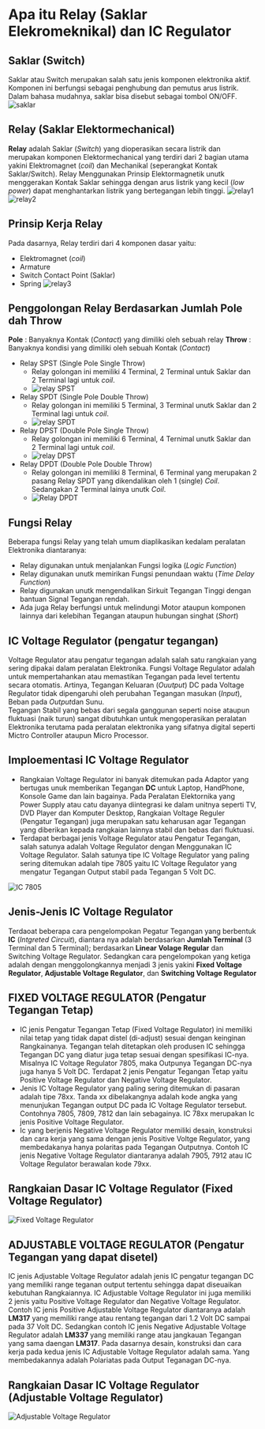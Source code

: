 # Apa itu Relay (Saklar Elekromeknikal) dan IC Regulator

## Saklar (Switch)

Saklar atau Switch merupakan salah satu jenis komponen elektronika aktif. Komponen ini berfungsi sebagai penghubung dan pemutus arus listrik. Dalam bahasa mudahnya, saklar bisa disebut sebagai tombol ON/OFF.
![saklar](img/saklar.png)

## Relay (Saklar Elektormechanical)

**Relay** adalah Saklar (*Switch*) yang dioperasikan secara listrik dan merupakan komponen Elektormechanical yang terdiri dari 2 bagian utama yakini Elektromagnet (*coil*) dan Mechanikal (seperangkat Kontak Saklar/Switch). Relay Menggunakan Prinsip Elektormagnetik unutk menggerakan Kontak Saklar sehingga dengan arus listrik yang kecil (*low power*) dapat menghantarkan listrik yang bertegangan lebih tinggi.
![relay1](img/relay1.png)
![relay2](img/relay2.png)

## Prinsip Kerja Relay

Pada dasarnya, Relay terdiri dari 4 komponen dasar yaitu:

- Elektromagnet (*coil*)
- Armature
- Switch Contact Point (Saklar)
- Spring
![relay3](img/ralay3.jpg)

## Penggolongan Relay Berdasarkan Jumlah Pole dah Throw

**Pole** : Banyaknya Kontak (*Contact*) yang dimiliki oleh sebuah relay
**Throw** : Banyaknya kondisi yang dimiliki oleh sebuah Kontak (*Contact*)

- Relay SPST (Single Pole Single Throw)
  - Relay golongan ini memiliki 4 Terminal, 2 Terminal untuk Saklar dan 2 Terminal lagi untuk *coil*.
  - ![relay SPST](img/relay1.png)
- Relay SPDT (Single Pole Double Throw)
  - Relay golongan ini memiliki 5 Terminal, 3 Terminal unutk Saklar dan 2 Terminal lagi untuk *coil*.
  - ![relay SPDT](img/relay4.png)
- Relay DPST (Double Pole Single Throw)
  - Relay golongan ini memiliki 6 Terminal, 4 Ternimal unutk Saklar dan 2 Terminal lagi untuk *coil*.
  - ![relay DPST](img/relay5.png)
- Relay DPDT (Double Pole Double Throw)
  - Relay golongan ini memiliki 8 Terminal, 6 Terminal yang merupakan 2 pasang Relay SPDT yang dikendalikan oleh 1 (single) *Coil*. Sedangakan 2 Terminal lainya unutk *Coil*.
  - ![Relay DPDT](img/relay6.png)

## Fungsi Relay

Beberapa fungsi Relay yang telah umum diaplikasikan kedalam peralatan Elektronika diantaranya:

- Relay digunakan untuk menjalankan Fungsi logika (*Logic Function*)
- Relay digunakan unutk memirikan Fungsi penundaan waktu (*Time Delay Function*)
- Relay digunakan unutk mengendalikan Sirkuit Tegangan Tinggi dengan bantuan Signal Tegangan rendah.
- Ada juga Relay berfungsi untuk melindungi Motor ataupun komponen lainnya dari kelebihan Tegangan ataupun hubungan singhat (*Short*)

## IC Voltage Regulator (pengatur tegangan)

Voltage Regulator atau pengatur tegangan adalah salah satu rangkaian yang sering dipakai dalam peralatan Elektronika. Fungsi Voltage Regulator adalah untuk mempertahankan atau memastikan Tegangan pada level tertentu secara otomatis. Artinya, Tegangan Keluaran (*Ouutput*) DC pada Voltage Regulator tidak dipengaruhi oleh perubahan Tegangan masukan (*Input*), Beban pada *Output*dan Sunu.\
Tegangan Stabil yang bebas dari segala ganggunan seperti noise ataupun fluktuasi (naik turun) sangat dibutuhkan untuk mengoperasikan peralatan Elektronika terutama pada peralatan elektronika yang sifatnya digital seperti Mictro Controller ataupun Micro Processor.

## Imploementasi IC Voltage Regulator

- Rangkaian Voltage Regulator ini banyak ditemukan pada Adaptor yang bertugas unuk memberikan Tegangan **DC** untuk Laptop, HandPhone, Konsole Game dan lain bagainya. Pada Peralatan Elektornika yang Power Supply atau catu dayanya diintegrasi ke dalam unitnya seperti TV, DVD Player dan Komputer Desktop, Rangkaian Voltage Reguler (Pengatur Tegangan) juga merupakan satu keharusan agar Tegangan yang diberikan kepada rangkaian lainnya stabil dan bebas dari fluktuasi.
- Terdapat berbagai jenis Voltage Regulator atau Pengatur Tegangan, salah satunya adalah Voltage Regulator dengan Menggunakan IC Voltage Regulator. Salah satunya tipe IC Voltage Regulator yang paling sering ditemukan adalah tipe 7805 yaitu IC Voltage Regulator yang mengatur Tegangan Output stabil pada Tegangan 5 Volt DC.

![IC 7805](img/IC.png)

## Jenis-Jenis IC Voltage Regulator

Terdaoat beberapa cara pengelompokan Pegatur Tegangan yang berbentuk **IC** (*Intgreted Circuit*), diantara nya adalah berdasarkan **Jumlah Terminal** (3 Terminal dan 5 Terminal); berdasarkan **Linear Volage Regular** dan Switching Voltage Regulator. Sedangkan cara pengelompokan yang ketiga adalah dengan menggolongkannya menjadi 3 jenis yakini **Fixed Voltage Regulator**, **Adjustable Voltage Regulator**, dan **Switching Voltage Regulator**

## FIXED VOLTAGE REGULATOR (Pengatur Tegangan Tetap)

- IC jenis Pengatur Tegangan Tetap (Fixed Voltage Regulator) ini memiliki nilai tetap yang tidak dapat distel (di-adjust) sesuai dengan keinginan Rangkainanya. Tegangan telah ditetapkan oleh produsen IC sehingga Tegangan DC yang diatur juga tetap sesuai dengan spesifikasi IC-nya. Misalnya IC Voltage Regulator 7805, maka Outpunya Tegangan DC-nya juga hanya 5 Volt DC. Terdapat 2 jenis Pengatur Tegangan Tetap yaitu Positive Voltage Regulator dan Negative Voltage Regulator.
- Jenis IC Voltage Regulator yang paling sering ditemukan di pasaran adalah tipe 78xx. Tanda xx dibelakangnya adalah kode angka yang menunjukan Tegangan output DC pada IC Voltage Regulator tersebut. Contohnya 7805, 7809, 7812 dan lain sebagainya. IC 78xx merupakan Ic jenis Positive Voltage Regulator.
- Ic yang berjenis Negative Voltage Regulator memiliki desain, konstruksi dan cara kerja yang sama dengan jenis Positive Voltge Regulator, yang membedakanya hanya polaritas pada Tegangan Outputnya. Contoh IC jenis Negative Voltage Regulator diantaranya adalah 7905, 7912 atau IC Voltage Regulator berawalan kode 79xx.

## Rangkaian Dasar IC Voltage Regulator (Fixed Voltage Regulator)

![Fixed Voltage Regulator](img/FixedVoltageRegulator.jpg)

## ADJUSTABLE VOLTAGE REGULATOR (Pengatur Tegangan yang dapat disetel)

IC jenis Adjustable Voltage Regulator adalah jenis IC pengatur tegangan DC yang memiliki range teganan output tertentu sehingga dapat diseuaikan kebutuhan Rangkaiannya. IC Adjustable Voltage Regulator ini juga memiliki 2 jenis yaitu Positive Voltage Regulator dan Negative Voltage Regulator. Contoh IC jenis Positive Adjustable Voltage Regulator diantaranya adalah **LM317** yang memiliki range atau rentang tegangan dari 1.2 Volt DC sampai pada 37 Volt DC. Sedangkan contoh IC jenis Negative Adjustable Voltage Regulator adalah **LM337** yang memiliki range atau jangkauan Tegangan yang sama daengan **LM317**. Pada dasarnya desain, konstruksi dan cara kerja pada kedua jenis IC Adjustable Voltage Regulator adalah sama. Yang membedakannya adalah Polariatas pada Output Teganagan DC-nya.


## Rangkaian Dasar IC Voltage Regulator (Adjustable Voltage Regulator)

![Adjustable Voltage Regulator](img/AdjustableVoltageRegulator.jpg)
